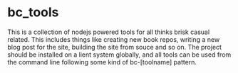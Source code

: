 # bc_tools

This is a collection of nodejs powered tools for all thinks brisk casual related. This includes things like creating new book repos, writing a new blog post for the site, building the site from souce and so on. The project should be installed on a lient system globally, and all tools can be used from the command line following some kind of bc-\[toolname\] pattern.
